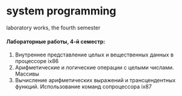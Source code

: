# system programming
laboratory works, the fourth semester

#### Лабораторные работы, 4-й семестр:
1. Внутреннее представление целых и вещественных данных в процессоре ix86
5. Арифметические и логические операции с целыми числами. Массивы
6. Вычисление арифметических выражений и трансцендентных функций. Использование команд сопроцессора ix87